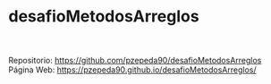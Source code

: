# desafioMetodosArreglos <br><br>
Repositorio: https://github.com/pzepeda90/desafioMetodosArreglos <br>
Página Web: https://pzepeda90.github.io/desafioMetodosArreglos/
